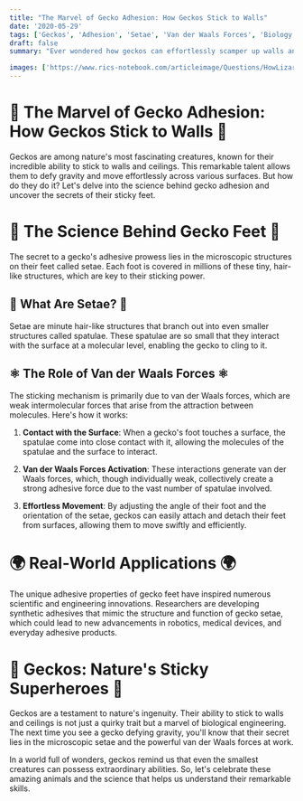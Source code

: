 ```yaml
---
title: "The Marvel of Gecko Adhesion: How Geckos Stick to Walls"
date: '2020-05-29'
tags: ['Geckos', 'Adhesion', 'Setae', 'Van der Waals Forces', 'Biology','Questions']
draft: false
summary: "Ever wondered how geckos can effortlessly scamper up walls and across ceilings? In this blog post, we explore the fascinating biological mechanisms that enable geckos to stick to surfaces with such ease."

images: ['https://www.rics-notebook.com/articleimage/Questions/HowLizardsStickToWalls.png']
---
```


# 🦎 The Marvel of Gecko Adhesion: How Geckos Stick to Walls 🦎

Geckos are among nature's most fascinating creatures, known for their incredible ability to stick to walls and ceilings. This remarkable talent allows them to defy gravity and move effortlessly across various surfaces. But how do they do it? Let's delve into the science behind gecko adhesion and uncover the secrets of their sticky feet.

# 🔬 The Science Behind Gecko Feet 🔬

The secret to a gecko's adhesive prowess lies in the microscopic structures on their feet called setae. Each foot is covered in millions of these tiny, hair-like structures, which are key to their sticking power.

## 🦠 What Are Setae? 🦠

Setae are minute hair-like structures that branch out into even smaller structures called spatulae. These spatulae are so small that they interact with the surface at a molecular level, enabling the gecko to cling to it.

## ⚛️ The Role of Van der Waals Forces ⚛️

The sticking mechanism is primarily due to van der Waals forces, which are weak intermolecular forces that arise from the attraction between molecules. Here's how it works:

1. **Contact with the Surface**: When a gecko's foot touches a surface, the spatulae come into close contact with it, allowing the molecules of the spatulae and the surface to interact.

2. **Van der Waals Forces Activation**: These interactions generate van der Waals forces, which, though individually weak, collectively create a strong adhesive force due to the vast number of spatulae involved.

3. **Effortless Movement**: By adjusting the angle of their foot and the orientation of the setae, geckos can easily attach and detach their feet from surfaces, allowing them to move swiftly and efficiently.

# 🌍 Real-World Applications 🌍

The unique adhesive properties of gecko feet have inspired numerous scientific and engineering innovations. Researchers are developing synthetic adhesives that mimic the structure and function of gecko setae, which could lead to new advancements in robotics, medical devices, and everyday adhesive products.

# 🦎 Geckos: Nature's Sticky Superheroes 🦎

Geckos are a testament to nature's ingenuity. Their ability to stick to walls and ceilings is not just a quirky trait but a marvel of biological engineering. The next time you see a gecko defying gravity, you'll know that their secret lies in the microscopic setae and the powerful van der Waals forces at work.

In a world full of wonders, geckos remind us that even the smallest creatures can possess extraordinary abilities. So, let's celebrate these amazing animals and the science that helps us understand their remarkable skills.
